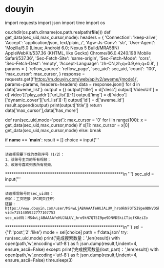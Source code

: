 # douyin

import requests
import json
import time
import os

os.chdir(os.path.dirname(os.path.realpath(__file__)))
def get_data(sec_uid,max_cursor,mode):
    headers = {
        'Connection': 'keep-alive',
        'Accept': 'application/json, text/plain, */*',
        'Agw-Js-Conv': 'str',
        'User-Agent': 'Mozilla/5.0 (Linux; Android 6.0; Nexus 5 Build/MRA58N) AppleWebKit/537.36 (KHTML, like Gecko) Chrome/86.0.4240.198 Mobile Safari/537.36',
        'Sec-Fetch-Site': 'same-origin',
        'Sec-Fetch-Mode': 'cors',
        'Sec-Fetch-Dest': 'empty',
        'Accept-Language': 'zh-CN,zh;q=0.9,en;q=0.8',
    }
    params = {
        'reflow_source': 'reflow_page',
        'sec_uid': sec_uid,
        'count': '100',
        'max_cursor': max_cursor,
    }
    response = requests.get(f'https://m.douyin.com/web/api/v2/aweme/{mode}/', params=params, headers=headers)
    data = response.json()
    for d in data['aweme_list']:
        output = {}
        output['title'] = d['desc']
        output['VideoUrl'] = d['video']['play_addr']['url_list'][-1]
        output['img'] = d['video']['dynamic_cover']['url_list'][-1]
        output['id'] = d['aweme_id']
        result.append(output)
        print(output['title'])
    return data['max_cursor'],data['has_more']

def run(sec_uid,mode='post'):
    max_cursor = '0'
    for i in range(100):
        x = get_data(sec_uid,max_cursor,mode)
        if x[1]:
            max_cursor = x[0]
            get_data(sec_uid,max_cursor,mode)
        else:
            break

if __name__ == '__main__':
    result = []
    choice = input('''
*******************************************************
    请选择需要下载的类别序号（1/2）：
    1、该账号主页的所有视频；
    2、改账号喜欢列表所有视频。
*******************************************************\n
    ''')
    sec_uid = input('''
*******************************************************
    请选择需账号的sec_uid码：
    例如：主页链接（PC网页打开）
    链接：https://www.douyin.com/user/MS4wLjABAAAAfeHUJALUV_hro9kN7QT5I9pe9DNVDSkiCTiqfK0ziZo?vid=7151405922777107753
    sec_uid码：MS4wLjABAAAAfeHUJALUV_hro9kN7QT5I9pe9DNVDSkiCTiqfK0ziZo
*******************************************************\n''')
    sel = {'1':'post','2':'like'}
    mode = sel[choice]
    path = f'data.json'
    try:        
        run(sec_uid,mode)
        print('完成搜索数量：',len(result))
        with open(path,'w',encoding='utf-8') as f:
            json.dump(result,f,indent=4, ensure_ascii=False)
    except:
        print('完成搜索数量(lost_part)：',len(result))
        with open(path,'w',encoding='utf-8') as f:
            json.dump(result,f,indent=4, ensure_ascii=False)
    time.sleep(3)
